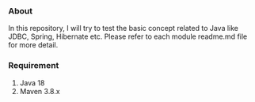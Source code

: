 ### About
In this repository, I will try to test the basic concept related to Java like JDBC, Spring, Hibernate etc.
Please refer to each module readme.md file for more detail.

### Requirement
1. Java 18
2. Maven 3.8.x